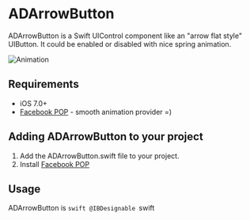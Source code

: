# ADArrowButton

ADArrowButton is a Swift UIControl component like an "arrow flat style" UIButton. It could be enabled or disabled with nice spring animation.

![Animation](https://dl.dropboxusercontent.com/u/25847340/ADArrowButton/ADArrowButtonAnimation.gif)

## Requirements

- iOS 7.0+
- [Facebook POP](https://github.com/facebook/pop) - smooth animation provider =)

## Adding ADArrowButton to your project

1. Add the ADArrowButton.swift file to your project.
2. Install [Facebook POP](https://github.com/facebook/pop)

## Usage

ADArrowButton is ```swift @IBDesignable ```swift

